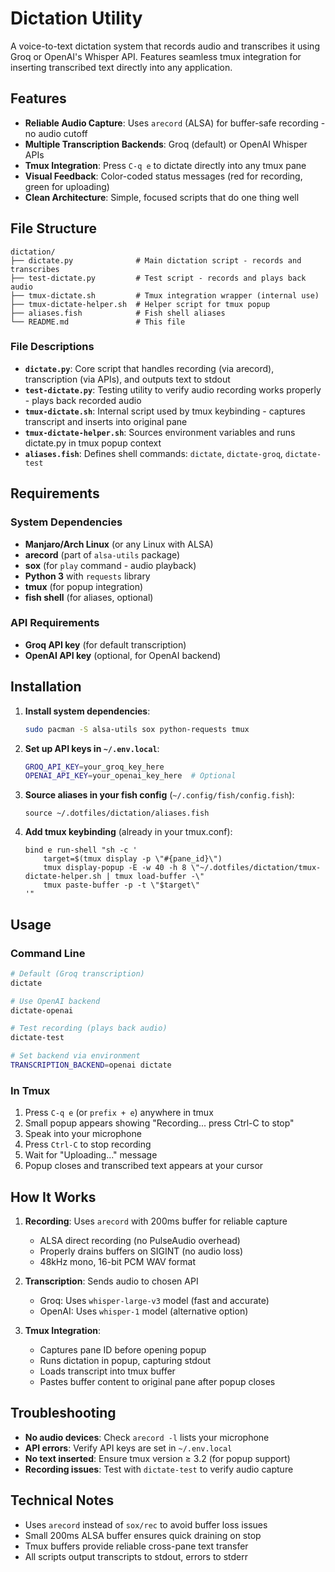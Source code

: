 # Dictation Utility

A voice-to-text dictation system that records audio and transcribes it using Groq or OpenAI's Whisper API. Features seamless tmux integration for inserting transcribed text directly into any application.

## Features

- **Reliable Audio Capture**: Uses `arecord` (ALSA) for buffer-safe recording - no audio cutoff
- **Multiple Transcription Backends**: Groq (default) or OpenAI Whisper APIs
- **Tmux Integration**: Press `C-q e` to dictate directly into any tmux pane
- **Visual Feedback**: Color-coded status messages (red for recording, green for uploading)
- **Clean Architecture**: Simple, focused scripts that do one thing well

## File Structure

```
dictation/
├── dictate.py              # Main dictation script - records and transcribes
├── test-dictate.py         # Test script - records and plays back audio
├── tmux-dictate.sh         # Tmux integration wrapper (internal use)
├── tmux-dictate-helper.sh  # Helper script for tmux popup
├── aliases.fish            # Fish shell aliases
└── README.md               # This file
```

### File Descriptions

- **`dictate.py`**: Core script that handles recording (via arecord), transcription (via APIs), and outputs text to stdout
- **`test-dictate.py`**: Testing utility to verify audio recording works properly - plays back recorded audio
- **`tmux-dictate.sh`**: Internal script used by tmux keybinding - captures transcript and inserts into original pane
- **`tmux-dictate-helper.sh`**: Sources environment variables and runs dictate.py in tmux popup context
- **`aliases.fish`**: Defines shell commands: `dictate`, `dictate-groq`, `dictate-test`

## Requirements

### System Dependencies
- **Manjaro/Arch Linux** (or any Linux with ALSA)
- **arecord** (part of `alsa-utils` package)
- **sox** (for `play` command - audio playback)
- **Python 3** with `requests` library
- **tmux** (for popup integration)
- **fish shell** (for aliases, optional)

### API Requirements
- **Groq API key** (for default transcription)
- **OpenAI API key** (optional, for OpenAI backend)

## Installation

1. **Install system dependencies**:
   ```bash
   sudo pacman -S alsa-utils sox python-requests tmux
   ```

2. **Set up API keys in `~/.env.local`**:
   ```bash
   GROQ_API_KEY=your_groq_key_here
   OPENAI_API_KEY=your_openai_key_here  # Optional
   ```

3. **Source aliases in your fish config** (`~/.config/fish/config.fish`):
   ```fish
   source ~/.dotfiles/dictation/aliases.fish
   ```

4. **Add tmux keybinding** (already in your tmux.conf):
   ```tmux
   bind e run-shell "sh -c '
       target=$(tmux display -p \"#{pane_id}\")
       tmux display-popup -E -w 40 -h 8 \"~/.dotfiles/dictation/tmux-dictate-helper.sh | tmux load-buffer -\"
       tmux paste-buffer -p -t \"$target\"
   '"
   ```

## Usage

### Command Line
```bash
# Default (Groq transcription)
dictate

# Use OpenAI backend
dictate-openai

# Test recording (plays back audio)
dictate-test

# Set backend via environment
TRANSCRIPTION_BACKEND=openai dictate
```

### In Tmux
1. Press `C-q e` (or `prefix + e`) anywhere in tmux
2. Small popup appears showing "Recording... press Ctrl-C to stop"
3. Speak into your microphone
4. Press `Ctrl-C` to stop recording
5. Wait for "Uploading..." message
6. Popup closes and transcribed text appears at your cursor

## How It Works

1. **Recording**: Uses `arecord` with 200ms buffer for reliable capture
   - ALSA direct recording (no PulseAudio overhead)
   - Properly drains buffers on SIGINT (no audio loss)
   - 48kHz mono, 16-bit PCM WAV format

2. **Transcription**: Sends audio to chosen API
   - Groq: Uses `whisper-large-v3` model (fast and accurate)
   - OpenAI: Uses `whisper-1` model (alternative option)

3. **Tmux Integration**: 
   - Captures pane ID before opening popup
   - Runs dictation in popup, capturing stdout
   - Loads transcript into tmux buffer
   - Pastes buffer content to original pane after popup closes

## Troubleshooting

- **No audio devices**: Check `arecord -l` lists your microphone
- **API errors**: Verify API keys are set in `~/.env.local`
- **No text inserted**: Ensure tmux version ≥ 3.2 (for popup support)
- **Recording issues**: Test with `dictate-test` to verify audio capture

## Technical Notes

- Uses `arecord` instead of `sox/rec` to avoid buffer loss issues
- Small 200ms ALSA buffer ensures quick draining on stop
- Tmux buffers provide reliable cross-pane text transfer
- All scripts output transcripts to stdout, errors to stderr